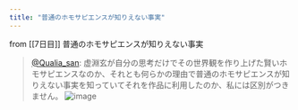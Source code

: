 ```yaml
---
title: "普通のホモサピエンスが知りえない事実"
---
```


from [[7日目]]
普通のホモサピエンスが知りえない事実
> [@Qualia_san](https://twitter.com/Qualia_san/status/1587847194006065153?s=20&t=IV6TNtqV3vVRO2NOQO0kxA): 虚淵玄が自分の思考だけでその世界観を作り上げた賢いホモサピエンスなのか、それとも何らかの理由で普通のホモサピエンスが知りえない事実を知っていてそれを作品に利用したのか、私には区別がつきません。
> ![image](https://pbs.twimg.com/media/FgkqmaqUUAAOSjF.png)
